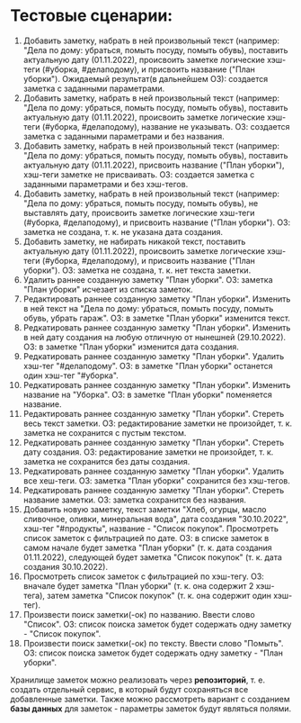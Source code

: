 # Тестовые сценарии:

  1. Добавить заметку, набрать в ней произвольный текст (например: "Дела по дому: убраться, помыть посуду, помыть обувь), поставить актуальную дату (01.11.2022), происвоить заметке логические хэш-теги (#уборка, #делаподому), и присвоить название ("План уборки"). Ожидаемый результат(в дальнейшем ОЗ): создается заметка с заданными параметрами.
  2. Добавить заметку, набрать в ней произвольный текст (например: "Дела по дому: убраться, помыть посуду, помыть обувь), поставить актуальную дату (01.11.2022), происвоить заметке логические хэш-теги (#уборка, #делаподому), название не указывать. ОЗ: создается заметка с заданными параметрами и без названия.
  3. Добавить заметку, набрать в ней произвольный текст (например: "Дела по дому: убраться, помыть посуду, помыть обувь), поставить актуальную дату (01.11.2022), присвоить название ("План уборки"), хэш-теги заметке не присваивать. ОЗ: создается заметка с заданными параметрами и без хэш-тегов.
  4. Добавить заметку, набрать в ней произвольный текст (например: "Дела по дому: убраться, помыть посуду, помыть обувь), не выставлять дату, происвоить заметке логические хэш-теги (#уборка, #делаподому), и присвоить название ("План уборки"). ОЗ: заметка не создана, т. к. не указана дата создания.
  5. Добавить заметку, не набирать никакой текст, поставить актуальную дату (01.11.2022), происвоить заметке логические хэш-теги (#уборка, #делаподому), и присвоить название ("План уборки"). ОЗ: заметка не создана, т. к. нет текста заметки.
  6. Удалить раннее созданную заметку "План уборки". ОЗ: заметка "План уборки" исчезает из списка заметок.
  7. Редактировать раннее созданную заметку "План уборки". Изменить в ней текст на "Дела по дому: убраться, помыть посуду, помыть обувь, убрать гараж". ОЗ: в заметке "План уборки" изменится текст.
  8. Редкатировать раннее созданную заметку "План уборки". Изменить в ней дату создания на любую отличную от нынешней (29.10.2022). ОЗ: в заметке "План уборки" изменится дата создания.
  9. Редкатировать раннее созданную заметку "План уборки". Удалить хэш-тег "#делаподому". ОЗ: в заметке "План уборки" останется один хэш-тег "#уборка".
  10. Редкатировать раннее созданную заметку "План уборки". Изменить название на "Уборка". ОЗ: в заметке "План уборки" поменяется название.
  11. Редактировать раннее созданную заметку "План уборки". Стереть весь текст заметки. ОЗ: редактирование заметки не произойдет, т. к. заметка не сохранится с пустым текстом.
  12. Редкатировать раннее созданную заметку "План уборки". Стереть дату создания. ОЗ: редактирование заметки не произойдет, т. к. заметка не сохранится без даты создания.
  13. Редкатировать раннее созданную заметку "План уборки". Удалить все хеш-теги. ОЗ: заметка "План уборки" сохранится без хэш-тегов.
  14. Редкатировать раннее созданную заметку "План уборки". Стереть название заметки. ОЗ: заметка сохранится без названия.
  15. Добавить новую заметку, текст заметки "Хлеб, огурцы, масло сливочное, оливки, минеральная вода", дата создания "30.10.2022", хэш-тег "#продукты", название - "Список покупок". Просмотреть список заметок с фильтрацией по дате. ОЗ: в списке заметок в самом начале будет заметка "План уборки" (т. к. дата создания 01.11.2022), следующей будет заметка "Список покупок" (т. к. дата создания 30.10.2022).
  16. Просмотреть список заметок с фильтрацией по хэш-тегу. ОЗ: вначале будет заметка "План уборки" (т. к. она содержит 2 хэш-тега), затем заметка "Список покупок" (т. к. она содержит один хэш-тег).
  17. Произвести поиск заметки(-ок) по названию. Ввести слово "Список". ОЗ: список поиска заметок будет содержать одну заметку - "Список покупок".
  18. Произвести поиск заметки(-ок) по тексту. Ввести слово "Помыть". ОЗ: список поиска заметок будет содержать одну заметку - "План уборки".

Хранилище заметок можно реализовать через **репозиторий**, т. е. создать отдельный сервис, в который будут сохраняться все добавленные заметки. Также можно рассмотреть вариант с созданием **базы данных** для заметок - параметры заметок будут являться полями.
